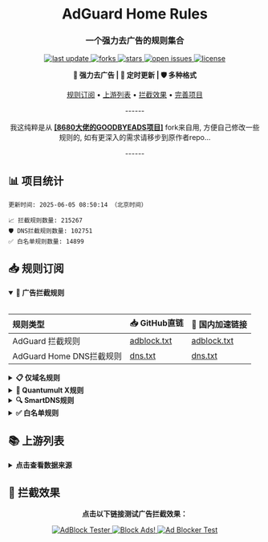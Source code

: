 <div align="center">
<h1 align="center">AdGuard Home Rules</h1>
<h3 align="center">一个强力去广告的规则集合</h3>

<p align="center">
  <a href="https://github.com/tom-kst/Adgh_Rules">
    <img src="https://img.shields.io/github/last-commit/tom-kst/Adgh_Rules?style=flat-square&color=blue" alt="last update" />
  </a>
  <a href="https://github.com/tom-kst/Adgh_Rules">
    <img src="https://img.shields.io/github/forks/tom-kst/Adgh_Rules?style=flat-square&color=brightgreen" alt="forks" />
  </a>
  <a href="https://github.com/tom-kst/Adgh_Rules">
    <img src="https://img.shields.io/github/stars/tom-kst/Adgh_Rules?style=flat-square&color=yellow" alt="stars" />
  </a>
  <a href="https://github.com/tom-kst/Adgh_Rules/issues/">
    <img src="https://img.shields.io/github/issues/tom-kst/Adgh_Rules?style=flat-square&color=red" alt="open issues" />
  </a>
  <a href="https://github.com/tom-kst/Adgh_Rules">
    <img src="https://img.shields.io/github/license/tom-kst/Adgh_Rules?style=flat-square&color=9cf" alt="license" />
  </a>
</p>

<p align="center">
  <b>🚫 强力去广告 | 🔄 定时更新 | 🛡️ 多种格式</b>
</p>

<p align="center">
  <a href="#-规则订阅">规则订阅</a> •
  <a href="#-上游列表">上游列表</a> •
  <a href="#-拦截效果">拦截效果</a> •
  <a href="#-完善项目">完善项目</a>
</p>
------
<p align="center">
  我这纯粹是从 <b><a href="https://github.com/8680/GOODBYEADS">[8680大佬的GOODBYEADS项目]</a></b> fork来自用, 方便自己修改一些规则的, 如有更深入的需求请移步到原作者repo...
  </p>
------

</div>

## 📊 项目统计

```
更新时间: 2025-06-05 08:50:14 （北京时间） 

📈 拦截规则数量: 215267 
🛡️ DNS拦截规则数量: 102751 
✅ 白名单规则数量: 14899 
```

## 📥 规则订阅

<details open>
<summary><b>🚫 广告拦截规则</b></summary>
<br>

| 规则类型 | 📥 GitHub直链 | 🚀 国内加速链接 |
| :---- | :---- | :---- |
| AdGuard 拦截规则 | [adblock.txt](https://raw.githubusercontent.com/tom-kst/Adgh_Rules/master/data/rules/adblock.txt) | [adblock.txt](https://ghfast.top/raw.githubusercontent.com/tom-kst/Adgh_Rules/master/data/rules/adblock.txt) |
| AdGuard Home DNS拦截规则 | [dns.txt](https://raw.githubusercontent.com/tom-kst/Adgh_Rules/master/data/rules/dns.txt) | [dns.txt](https://ghfast.top/raw.githubusercontent.com/tom-kst/Adgh_Rules/master/data/rules/dns.txt) |

</details>

<details>
<summary><b>📋 仅域名规则</b></summary>
<br>

| 规则类型 | 📥 GitHub直链 | 🚀 国内加速链接 |
| :---- | :---- | :---- |
| 黑名单域名列表 | [ad-domain.txt](https://raw.githubusercontent.com/tom-kst/Adgh_Rules/master/data/rules/ad-domain.txt) | [ad-domain.txt](https://ghfast.top/raw.githubusercontent.com/tom-kst/Adgh_Rules/master/data/rules/ad-domain.txt) |

</details>

<details>
<summary><b>📱 Quantumult X规则</b></summary>
<br>

| 规则类型 | 📥 GitHub直链 | 🚀 国内加速链接 |
| :---- | :---- | :---- |
| Quantumult X规则 | [qx.list](https://raw.githubusercontent.com/tom-kst/Adgh_Rules/master/data/rules/qx.list) | [qx.list](https://ghfast.top/raw.githubusercontent.com/tom-kst/Adgh_Rules/master/data/rules/qx.list) |

</details>

<details>
<summary><b>🔍 SmartDNS规则</b></summary>
<br>

| 规则类型 | 📥 GitHub直链 | 🚀 国内加速链接 |
| :---- | :---- | :---- |
| SmartDNS拦截规则 | [smartdns.conf](https://raw.githubusercontent.com/tom-kst/Adgh_Rules/master/data/rules/smartdns.conf) | [smartdns.conf](https://ghfast.top/raw.githubusercontent.com/tom-kst/Adgh_Rules/master/data/rules/smartdns.conf) |
| SmartDNS白名单 | [smartdns-whitelist.conf](https://raw.githubusercontent.com/tom-kst/Adgh_Rules/master/data/rules/smartdns-whitelist.conf) | [smartdns-whitelist.conf](https://ghfast.top/raw.githubusercontent.com/tom-kst/Adgh_Rules/master/data/rules/smartdns-whitelist.conf) |

</details>

<details>
<summary><b>✅ 白名单规则</b></summary>
<br>

| 规则类型 | 📥 GitHub直链 | 🚀 国内加速链接 |
| :---- | :---- | :---- |
| 白名单规则 | [allow.txt](https://raw.githubusercontent.com/tom-kst/Adgh_Rules/master/data/rules/allow.txt) | [allow.txt](https://ghfast.top/raw.githubusercontent.com/tom-kst/Adgh_Rules/master/data/rules/allow.txt) |
</details>

## 📚 上游列表

<details>
<summary><b>点击查看数据来源</b></summary>
<br>

- [AdGuard规则](https://github.com/AdguardTeam/AdguardFilters)
- [Tv规则](https://perflyst.github.io/PiHoleBlocklist/SmartTV-AGH.txt)
- [EasyPrivacy规则](https://easylist.to/)
- [乘风视频过滤规则](https://raw.githubusercontent.com/xinggsf/Adblock-Plus-Rule/master/mv.txt)
- [去APP下载提示规则](https://raw.githubusercontent.com/Noyllopa/NoAppDownload/master/NoAppDownload.txt)
- [oisd规则](https://small.oisd.nl/)
- [AWAvenue 秋风广告规则](https://raw.githubusercontent.com/TG-Twilight/AWAvenue-Ads-Rule/main/AWAvenue-Ads-Rule.txt)
- [CJX's Annoyance List](https://raw.githubusercontent.com/cjx82630/cjxlist/master/cjx-annoyance.txt)
- [补充规则](https://github.com/tom-kst/Adgh_Rules)

</details>

## 🚫 拦截效果

<div align="center">
  <p><b>点击以下链接测试广告拦截效果：</b></p>
  
  <a href="https://adblock-tester.com">
    <img src="https://img.shields.io/badge/AdBlock%20Tester-测试链接-blue?style=for-the-badge" alt="AdBlock Tester"/>
  </a>
  
  <a href="https://blockads.fivefilters.org/">
    <img src="https://img.shields.io/badge/Block%20Ads!-测试链接-green?style=for-the-badge" alt="Block Ads!"/>
  </a>
  
  <a href="https://adblock.turtlecute.org/">
    <img src="https://img.shields.io/badge/Ad%20Blocker%20Test-测试链接-orange?style=for-the-badge" alt="Ad Blocker Test"/>
  </a>
</div>
